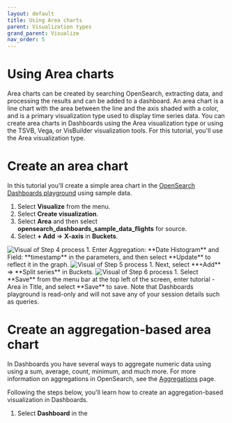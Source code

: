 ```yaml
---
layout: default
title: Using Area charts
parent: Visualization types
grand_parent: Visualize
nav_order: 5
---
```


# Using Area charts

Area charts can be created by searching OpenSearch, extracting data, and processing the results and can be added to a dashboard. An area chart is a line chart with the area between the line and the axis shaded with a color, and is a primary visualization type used to display time series data. You can create area charts in Dashboards using the Area visualization type or using the TSVB, Vega, or VisBuilder visualization tools. For this tutorial, you'll use the Area visualization type.

# Create an area chart

In this tutorial you'll create a simple area chart in the [OpenSearch Dashboards playground](https://playground.opensearch.org/app/home#/) using sample data.

1. Select **Visualize** from the menu.
2. Select **Create visualization**.
3. Select **Area** and then select **opensearch_dashboards_sample_data_flights** for source.
4. Select **+ Add** => **X-axis** in **Buckets**.
<img src="{{site.url}}{{site.baseurl}}/images/area-chart-2.png" alt="Visual of Step 4 process">
1. Enter Aggregation: **Date Histogram** and Field: **timestamp** in the parameters, and then select **Update** to reflect it in the graph. 
<img src="{{site.url}}{{site.baseurl}}/images/area-chart-3.png" alt="Visual of Step 5 process">
1. Next, select **+Add** => **Split series** in Buckets.
  <img src="{{site.url}}{{site.baseurl}}/images/area-chart-4.png" alt="Visual of Step 6 process"> 
1. Select **Save** from the menu bar at the top left of the screen, enter tutorial - Area in Title, and select **Save** to save. Note that Dashboards playground is read-only and will not save any of your session details such as queries.

# Create an aggregation-based area chart

In Dashboards you have several ways to aggregate numeric data using using a sum, average, count, minimum, and much more. For more information on aggregations in OpenSearch, see the [Aggregations]({{site.url}}{{site.baseurl}}/opensearch/aggregations/) page.

Following the steps below, you'll learn how to create an aggregation-based visualization in Dashboards.

1. Select **Dashboard** in the 
